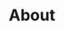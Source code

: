 ---
layout: blocks
title: About
permalink: "/about"
js_files:
- "/assets/js/blocks.js"
page_sections:
- template: centered-text-w-bg-image
  background_image: "/uploads/about.jpg"
  mini_title: ''
  title: About Me
  text: ''
  button:
    text: ''
    internal_link: ''
- template: content
  background_color: 'white'
  text: "Aminata Sangare, a New York City native, is a volunteer, creator, and athlete. She enjoys serving members of her community through various means such as tutoring and giving food/clothing. When she is not pursuing her academic studies, you can find her writing poetry - specifically spoken-word poetry. She also plays basketball and is a player on her school team."
---